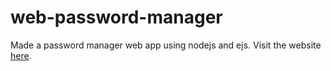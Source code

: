 # web-password-manager
Made a password manager web app using nodejs and ejs. Visit the website <a href='https://passman.hanspattnaik.in/'>here</a>.
